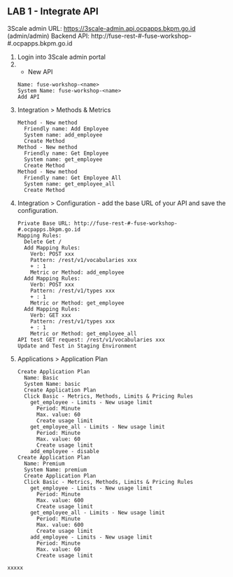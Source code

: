 
## LAB 1 - Integrate API


3Scale admin URL: https://3scale-admin.api.ocpapps.bkpm.go.id  (admin/admin)
Backend API: http://fuse-rest-#-fuse-workshop-#.ocpapps.bkpm.go.id  
  
1. Login into 3Scale admin portal
2. + New API
   ```
   Name: fuse-workshop-<name>
   System Name: fuse-workshop-<name>
   Add API
   ```
3. Integration > Methods & Metrics 
   ```
   Method - New method  
     Friendly name: Add Employee  
     System name: add_employee  
     Create Method  
   Method - New method  
     Friendly name: Get Employee  
     System name: get_employee  
     Create Method  
   Method - New method  
     Friendly name: Get Employee All  
     System name: get_employee_all  
     Create Method  
   ```
4. Integration > Configuration - add the base URL of your API and save the configuration.
   ```
   Private Base URL: http://fuse-rest-#-fuse-workshop-#.ocpapps.bkpm.go.id
   Mapping Rules:
     Delete Get /
     Add Mapping Rules:
       Verb: POST xxx
       Pattern: /rest/v1/vocabularies xxx
       + : 1
       Metric or Method: add_employee
     Add Mapping Rules:
       Verb: POST xxx
       Pattern: /rest/v1/types xxx
       + : 1
       Metric or Method: get_employee
     Add Mapping Rules:
       Verb: GET xxx
       Pattern: /rest/v1/types xxx
       + : 1
       Metric or Method: get_employee_all
   API test GET request: /rest/v1/vocabularies xxx
   Update and Test in Staging Environment
   ```
5. Applications > Application Plan
   ```
   Create Application Plan
     Name: Basic
     System Name: basic
     Create Application Plan
     Click Basic - Metrics, Methods, Limits & Pricing Rules 
       get_employee - Limits - New usage limit
         Period: Minute
         Max. value: 60
         Create usage limit
       get_employee_all - Limits - New usage limit
         Period: Minute
         Max. value: 60
         Create usage limit
       add_employee - disable
   Create Application Plan
     Name: Premium
     System Name: premium
     Create Application Plan
     Click Basic - Metrics, Methods, Limits & Pricing Rules 
       get_employee - Limits - New usage limit
         Period: Minute
         Max. value: 600
         Create usage limit
       get_employee_all - Limits - New usage limit
         Period: Minute
         Max. value: 600
         Create usage limit
       add_employee - Limits - New usage limit
         Period: Minute
         Max. value: 60
         Create usage limit
    ```
       

```
xxxxx
```
